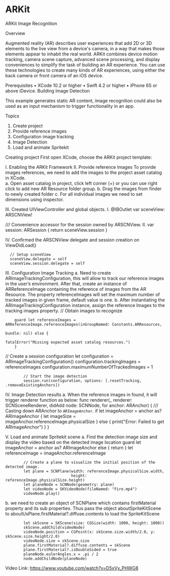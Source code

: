 # ARKit

ARKit Image Recognition

Overview

Augmented reality (AR) describes user experiences that add 2D or 3D elements to the live view from a device's camera, in a way that makes those elements appear to inhabit the real world. ARKit combines device motion tracking, camera scene capture, advanced scene processing, and display conveniences to simplify the task of building an AR experience. You can use these technologies to create many kinds of AR experiences, using either the back camera or front camera of an iOS device.

Prerequisites
•	XCode 10.2 or higher
•	Swift 4.2 or higher 
•	iPhone 6S or above iDevice.
Building Image Detection

This example generates static AR content, image recognition could also be used as an input mechanism to trigger functionality in an app. 

Topics 
1.	Create project
2.	Provide reference images
3.	Configuration image tracking 
4.	Image Detection
5.	Load and animate Spritekit 

Creating project
First open XCode, choose the ARKit project template:
 

I.	Enabling the ARKit Framework
II.	Provide reference Images 
To provide images references, we need to add the images to the project asset catalog in XCode.  
a.	Open asset catalog in project, click left corner (+) or you can use right click to add new AR Resource folder group.
b.	Drag the images from finder to newly created folder
c.	For all individual images we need to set dimensions using inspector.
  
 
III.	Created UIViewController and global objects.
I.	@IBOutlet var sceneView: ARSCNView!

/// Convenience accessor for the session owned by ARSCNView.
II.	var session: ARSession {
	        		return sceneView.session
}

IV.	Confirmed the ARSCNView delegate and session creation on ViewDidLoad()
  
      // Setup sceneView
      sceneView.delegate = self
      sceneView.session.delegate = self
 

III.	Configuration Image Tracking 
a.	Need to create ARImageTrackingConfiguration, this will allow to track our reference images in the user’s environment. After that, create an instance of ARReferenceImage containing the reference of images from the AR Resource.  The property referenceImages will set the maximum number of tracked images in given frame, default value is one.
b.	After instantiating the ARImageTrackingConfiguration instance, assign the reference Images to the tracking images property.
// Obtain images to recognize
        
        guard let referenceImages = ARReferenceImage.referenceImages(inGroupNamed: Constants.ARResources,
                                                                     bundle: nil) else {
                                                                        fatalError("Missing expected asset catalog resources.")
        }

// Create a session configuration
                      let configuration = ARImageTrackingConfiguration()
         configuration.trackingImages = referenceImages
         configuration.maximumNumberOfTrackedImages = 1
 
            // Start the image detection
            session.run(configuration, options: [.resetTracking, .removeExistingAnchors])
 
IV.	Image Detection results
a.	When the reference images in found, it will trigger renderer function as below:
func renderer(_ renderer: SCNSceneRenderer, didAdd node: SCNNode, for anchor: ARAnchor) {
        /// Casting down ARAnchor to `ARImageAnchor`.
        if let imageAnchor =  anchor as? ARImageAnchor {
            let imageSize = imageAnchor.referenceImage.physicalSize
        } else {
            print("Error: Failed to get ARImageAnchor")
        }
}

V.	Load and animate Spritekit scene
a.	Find the detection image size and display the video based on the detected image location
     guard let imageAnchor = anchor as? ARImageAnchor else { return }
        let referenceImage = imageAnchor.referenceImage

            // Create a plane to visualize the initial position of the detected image.
            let plane = SCNPlane(width: referenceImage.physicalSize.width,
                                 height: referenceImage.physicalSize.height)
            let planeNode = SCNNode(geometry: plane)
            let videoNode = SKVideoNode(fileNamed: "Fire.mp4")
            videoNode.play()

b.	 we need to create an object of SCNPlane which contains firstMaterial property and its sub properties. Thus pass the object aboutSpriteKitScene to aboutUsPlane.firstMaterial?.diffuse.contents to load the SpriteKitScene

            let skScene = SKScene(size: CGSize(width: 1000, height: 1000))
            skScene.addChild(videoNode)
            videoNode.position = CGPoint(x: skScene.size.width/2.0, y: skScene.size.height/2.0)
            videoNode.size = skScene.size
            plane.firstMaterial?.diffuse.contents = skScene
            plane.firstMaterial?.isDoubleSided = true
            planeNode.eulerAngles.x = .pi / 2
            node.addChildNode(planeNode)


Video Link: https://www.youtube.com/watch?v=D5xVy_PHWG8


